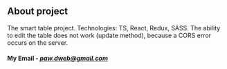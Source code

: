 ## About project

The smart table project. 
Technologies: TS, React, Redux, SASS. 
The ability to edit the table does not work (update method), 
because a CORS error occurs on the server.

#### **My Email** - *paw.dweb@gmail.com*
